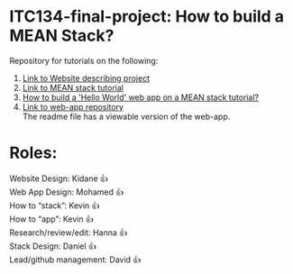 # ITC134-final-project: How to build a MEAN Stack?

Repository for tutorials on the following:

1. [Link to Website describing project](https://illthid.github.io/itc134-final-project/) 
2. [Link to MEAN stack tutorial](https://docs.google.com/document/d/1fheRGRmCnKE9--q7_Midv8FHGAHYjVh9A80v4QL0cfo/edit)
3. [How to build a 'Hello World' web app on a MEAN stack tutorial?](https://docs.google.com/document/d/1eaw0VFVrWigKKsECKV-mQdEMxzpKIdLrC8vYbHAzTj0/edit?usp=sharing)
4. [Link to web-app repository](https://github.com/Illthid/itc134-final-project-webapp)\
   The readme file has a viewable version of the web-app.

  

# Roles:

Website Design: Kidane :+1: \
Web App Design: Mohamed :+1: \
How to “stack”: Kevin :+1: \
How to “app”: Kevin :+1: \
Research/review/edit: Hanna :+1: \
Stack Design: Daniel :+1: \
Lead/github management: David :+1:
